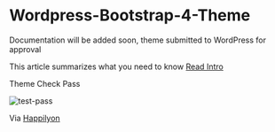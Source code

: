 # Wordpress-Bootstrap-4-Theme

Documentation will be added soon, theme submitted to WordPress for approval


This article summarizes what you need to know
[Read Intro](https://www.happilyon.com/blog/wordpress-bootstraps-4-jumbotron-theme.html)

Theme Check Pass

![test-pass](https://user-images.githubusercontent.com/24851606/35274960-23fa5a20-0064-11e8-9de0-3edff57a8765.png)

Via [Happilyon](https://www.happilyon.com)
